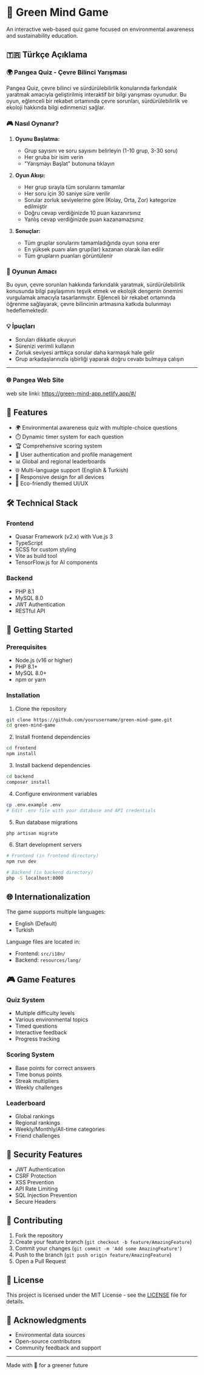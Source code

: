 # 🌿 Green Mind Game

An interactive web-based quiz game focused on environmental awareness and sustainability education.

## 🇹🇷 Türkçe Açıklama

### 🌍 Pangea Quiz - Çevre Bilinci Yarışması

Pangea Quiz, çevre bilinci ve sürdürülebilirlik konularında farkındalık yaratmak amacıyla geliştirilmiş interaktif bir bilgi yarışması oyunudur. Bu oyun, eğlenceli bir rekabet ortamında çevre sorunları, sürdürülebilirlik ve ekoloji hakkında bilgi edinmenizi sağlar.

### 🎮 Nasıl Oynanır?

1. **Oyunu Başlatma:**

   - Grup sayısını ve soru sayısını belirleyin (1-10 grup, 3-30 soru)
   - Her gruba bir isim verin
   - "Yarışmayı Başlat" butonuna tıklayın

2. **Oyun Akışı:**

   - Her grup sırayla tüm sorularını tamamlar
   - Her soru için 30 saniye süre verilir
   - Sorular zorluk seviyelerine göre (Kolay, Orta, Zor) kategorize edilmiştir
   - Doğru cevap verdiğinizde 10 puan kazanırsınız
   - Yanlış cevap verdiğinizde puan kazanamazsınız

3. **Sonuçlar:**
   - Tüm gruplar sorularını tamamladığında oyun sona erer
   - En yüksek puanı alan grup(lar) kazanan olarak ilan edilir
   - Tüm grupların puanları görüntülenir

### 🌱 Oyunun Amacı

Bu oyun, çevre sorunları hakkında farkındalık yaratmak, sürdürülebilirlik konusunda bilgi paylaşımını teşvik etmek ve ekolojik dengenin önemini vurgulamak amacıyla tasarlanmıştır. Eğlenceli bir rekabet ortamında öğrenme sağlayarak, çevre bilincinin artmasına katkıda bulunmayı hedeflemektedir.

### 💡 İpuçları

- Soruları dikkatle okuyun
- Sürenizi verimli kullanın
- Zorluk seviyesi arttıkça sorular daha karmaşık hale gelir
- Grup arkadaşlarınızla işbirliği yaparak doğru cevabı bulmaya çalışın

---

### 🌐 Pangea Web Site

web site linki: https://green-mind-app.netlify.app/#/

## 🎯 Features

- 🌍 Environmental awareness quiz with multiple-choice questions
- ⏱️ Dynamic timer system for each question
- 🏆 Comprehensive scoring system
- 👤 User authentication and profile management
- 📊 Global and regional leaderboards
- 🌐 Multi-language support (English & Turkish)
- 📱 Responsive design for all devices
- 🎨 Eco-friendly themed UI/UX

## 🛠️ Technical Stack

### Frontend

- Quasar Framework (v2.x) with Vue.js 3
- TypeScript
- SCSS for custom styling
- Vite as build tool
- TensorFlow.js for AI components

### Backend

- PHP 8.1
- MySQL 8.0
- JWT Authentication
- RESTful API

## 🚀 Getting Started

### Prerequisites

- Node.js (v16 or higher)
- PHP 8.1+
- MySQL 8.0+
- npm or yarn

### Installation

1. Clone the repository

```bash
git clone https://github.com/yourusername/green-mind-game.git
cd green-mind-game
```

2. Install frontend dependencies

```bash
cd frontend
npm install
```

3. Install backend dependencies

```bash
cd backend
composer install
```

4. Configure environment variables

```bash
cp .env.example .env
# Edit .env file with your database and API credentials
```

5. Run database migrations

```bash
php artisan migrate
```

6. Start development servers

```bash
# Frontend (in frontend directory)
npm run dev

# Backend (in backend directory)
php -S localhost:8000
```

## 🌐 Internationalization

The game supports multiple languages:

- English (Default)
- Turkish

Language files are located in:

- Frontend: `src/i18n/`
- Backend: `resources/lang/`

## 🎮 Game Features

### Quiz System

- Multiple difficulty levels
- Various environmental topics
- Timed questions
- Interactive feedback
- Progress tracking

### Scoring System

- Base points for correct answers
- Time bonus points
- Streak multipliers
- Weekly challenges

### Leaderboard

- Global rankings
- Regional rankings
- Weekly/Monthly/All-time categories
- Friend challenges

## 🔐 Security Features

- JWT Authentication
- CSRF Protection
- XSS Prevention
- API Rate Limiting
- SQL Injection Prevention
- Secure Headers

## 🤝 Contributing

1. Fork the repository
2. Create your feature branch (`git checkout -b feature/AmazingFeature`)
3. Commit your changes (`git commit -m 'Add some AmazingFeature'`)
4. Push to the branch (`git push origin feature/AmazingFeature`)
5. Open a Pull Request

## 📝 License

This project is licensed under the MIT License - see the [LICENSE](LICENSE) file for details.

## 🙏 Acknowledgments

- Environmental data sources
- Open-source contributors
- Community feedback and support

---

Made with 💚 for a greener future
